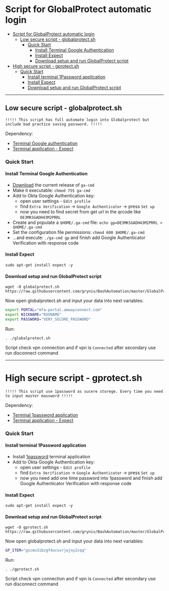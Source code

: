 # Script for GlobalProtect automatic login
- [Script for GlobalProtect automatic login](#script-for-globalprotect-automatic-login)
  - [Low secure script - globalprotect.sh](#low-secure-script---globalprotectsh)
    - [Quick Start](#quick-start)
      - [Install Terminal Google Authentication](#install-terminal-google-authentication)
      - [Install Expect](#install-expect)
      - [Download setup and run GlobalProtect script](#download-setup-and-run-globalprotect-script)
- [High secure script - gprotect.sh](#high-secure-script---gprotectsh)
    - [Quick Start](#quick-start-1)
      - [Install terminal 1Password application](#install-terminal-1password-application)
      - [Install Expect](#install-expect-1)
      - [Download setup and run GlobalProtect script](#download-setup-and-run-globalprotect-script-1)

---
## Low secure script - globalprotect.sh
`!!!!! This script has full automate login into Globalprotect but include bad practice saving password. !!!!!`

Dependency:
- [Terminal Google authentication](https://github.com/arcanericky/ga-cmd)
- [Terminal application - Expect](https://core.tcl-lang.org/expect/index)

### Quick Start

#### Install Terminal Google Authentication
- [Download](https://github.com/arcanericky/ga-cmd/releases) the current release of `ga-cmd`
- Make it executable: `chmod 755 ga-cmd`
- Add to Okta Google Authentication key:
    - open user settings - `Edit profile`
    - find `Extra Verification` -> `Google Authenticator` -> press `Set up`
    - now you need to find secret from get url in the qrcode like `DE3MKSGADH43M2PRRL`
- Create and populate a `$HOME/.ga-cmd` file: `echo gp=DE3MKSGADH43M2PRRL > $HOME/.ga-cmd`
- Set the configuration file permissions: `chmod 600 $HOME/.ga-cmd`
- ...and execute: `./ga-cmd gp` and finish add Google Authenticator Verification with response code

#### Install Expect

```shell
sudo apt-get install expect -y
```

#### Download setup and run GlobalProtect script

```shell
wget -O globalprotect.sh https://raw.githubusercontent.com/gryniv/BashAutomation/master/GlobalProtectAutologin/globalprotect.sh
```
Now open globalprotect.sh and input your data into next variables:
``` bash
export PORTAL="mfa-portal.amwayconnect.com"
export NICKNAME="RUVNAME"
export PASSWORD="VERY_SECURE_PASSWORD"
```
Run:
```shell
. ./globalprotect.sh
```
Script check vpn connection and if vpn is `Connected` after secondary use run disconnect command

---
# High secure script - gprotect.sh
`!!!!! This script use 1password as sucere storege. Every time you need to input master massword !!!!!`

Dependency:
- [Terminal 1password application](https://1password.com/downloads/command-line/)
- [Terminal application - Expect](https://core.tcl-lang.org/expect/index)

### Quick Start

#### Install terminal 1Password application 
- Install [1password](https://support.1password.com/command-line-getting-started/) terminal application 
- Add to Okta Google Authentication key:
    - open user settings - `Edit profile`
    - find `Extra Verification` -> `Google Authenticator` -> press `Set up`
    - now you need add one time password into 1password and finish add Google Authenticator Verification with response code

#### Install Expect

```shell
sudo apt-get install expect -y
```

#### Download setup and run GlobalProtect script

```shell
wget -O gprotect.sh https://raw.githubusercontent.com/gryniv/BashAutomation/master/GlobalProtectAutologin/gprotect.sh
```
Now open globalprotect.sh and input your data into next variables:
``` bash
GP_ITEM="gscmu3ibzgf4ucovrjwjny2cqq"
```
Run:
```shell
. ./gprotect.sh
```
Script check vpn connection and if vpn is `Connected` after secondary use run disconnect command